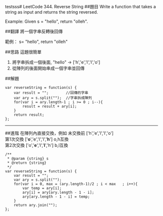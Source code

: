 testsss# LeetCode 344. Reverse String
##題目
Write a function that takes a string as input and returns the string reversed.

Example:
Given s = "hello", return "olleh".

##翻譯
將一個字串反轉後回傳  

範例：
s= "hello", return "olleh"

##思路
這題很簡單
1. 將字串拆成一個後面, "hello" -> ['h','e','l','l','o']
2. 從陣列的後面開始串成一個字串並回傳

##解題
```
var reverseString = function(s) {
    var result = "";        //回傳的字串
    var ary = s.split("");  //字串拆成陣列
    for(var i = ary.length-1 ; i >= 0 ; i--){
        result = result + ary[i];  
    }
    return result;
};

```



---

##進階
在陣列內直接交換，例如 
未交換前   ['h','e','l','l','o']   
第1次交換  ['**o**','e','l','l','**h**'] o,h互換  
第2次交換  ['o','**e**','l','**l**','h'] b,l互換  

```
/**
 * @param {string} s
 * @return {string}
 */
var reverseString = function(s) {
    var result = "";
    var ary = s.split("");
    for(var i = 0, max = (ary.length-1)/2 ; i < max   ; i++){
        var temp = ary[i];
        ary[i] = ary[ary.length - 1 - i];
        ary[ary.length - 1 - i] = temp;
    }
    return ary.join("");
};
```